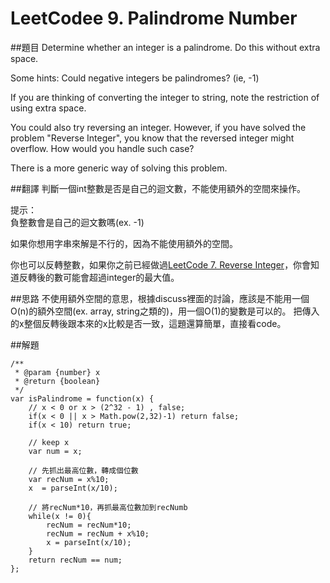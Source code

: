﻿# LeetCodee 9. Palindrome Number
##題目
Determine whether an integer is a palindrome. Do this without extra space.

Some hints:
Could negative integers be palindromes? (ie, -1)

If you are thinking of converting the integer to string, note the restriction of using extra space.

You could also try reversing an integer. However, if you have solved the problem "Reverse Integer", you know that the reversed integer might overflow. How would you handle such case?

There is a more generic way of solving this problem.

##翻譯
判斷一個int整數是否是自己的迴文數，不能使用額外的空間來操作。  
  
提示：  
負整數會是自己的迴文數嗎(ex. -1)  
  
如果你想用字串來解是不行的，因為不能使用額外的空間。  
   
你也可以反轉整數，如果你之前已經做過[LeetCode 7. Reverse Integer](questions/7md.md)，你會知道反轉後的數可能會超過integer的最大值。

##思路
不使用額外空間的意思，根據discuss裡面的討論，應該是不能用一個O(n)的額外空間(ex. array, string之類的)，用一個O(1)的變數是可以的。
把傳入的x整個反轉後跟本來的x比較是否一致，這題還算簡單，直接看code。
  
##解題
```
/**
 * @param {number} x
 * @return {boolean}
 */
var isPalindrome = function(x) {
    // x < 0 or x > (2^32 - 1) , false;
    if(x < 0 || x > Math.pow(2,32)-1) return false;
    if(x < 10) return true;
    
    // keep x
    var num = x;
    
    // 先抓出最高位數，轉成個位數
    var recNum = x%10;
    x  = parseInt(x/10);
    
    // 將recNum*10，再抓最高位數加到recNumb
    while(x != 0){
        recNum = recNum*10;
        recNum = recNum + x%10;
        x = parseInt(x/10);
    }
    return recNum == num;
};
```
